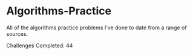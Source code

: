 # Algorithms-Practice

All of the algorithms practice problems I've done to date from a range of sources.

Challenges Completed: 44

